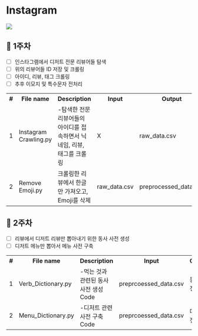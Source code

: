 # Instagram

<img src="https://user-images.githubusercontent.com/63633074/94366623-70e59580-0114-11eb-96e7-825ad6ea836f.png" data-canonical-src="https://img.shields.io/badge/python-v3.7-green" style="max-width:100%;">

## 📙 1주차

* [ ] 인스타그램에서 디저트 전문 리뷰어들 탐색 
* [ ] 위의 리뷰어들 ID 저장 및 크롤링
* [ ] 아이디, 리뷰, 태그 크롤링
* [ ] 추후 이모지 및 특수문자 전처리
<table>
<tr><th>#</th></th><th>File name</th><th>Description</th><th>Input</th><th>Output</th></tr>
<tr><td>1</td></td><td>Instagram Crawling.py</td><td>-탐색한 전문 리뷰어들의 아이디를 접속하면서 닉네임, 리뷰, 태그를 크롤링</td><td>X</td><td>raw_data.csv</td></tr>
<tr><td>2</td></td><td>Remove Emoji.py</td><td>크롤링한 리뷰에서 한글만 가져오고, Emoji를 삭제</td><td>raw_data.csv</td><td>preprocessed_data.csv</td></tr>
</table>


## 📘 2주차

* [ ] 리뷰에서 디저트 리뷰만 뽑아내기 위한 동사 사전 생성
* [ ] 디저트 메뉴만 뽑아서 메뉴 사전 구축
<table>
<tr><th>#</th></th><th>File name</th><th>Description</th><th>Input</th><th>Output</th></tr>
<tr><td>1</td></td><td>Verb_Dictionary.py</td><td>-먹는 것과 관련된 동사 사전 생성 Code</td><td>preprcoessed_data.csv</td><td>동사사전.csv</td></tr>
<tr><td>2</td></td><td>Menu_Dictionary.py</td><td>-디저트 관련 사전 구축 Code</td><td>preprcoessed_data.csv</td><td>메뉴사전.csv</td></tr>
</table>